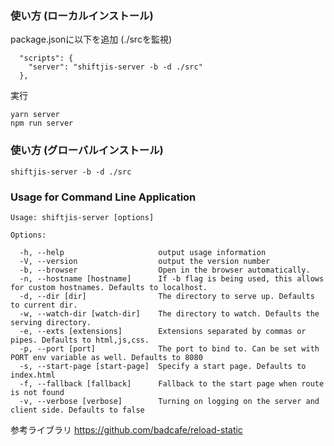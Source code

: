 ### 使い方 (ローカルインストール)
package.jsonに以下を追加 (./srcを監視)
```
  "scripts": {
    "server": "shiftjis-server -b -d ./src"
  },
```
実行
```
yarn server
npm run server
```

### 使い方 (グローバルインストール)
```
shiftjis-server -b -d ./src
```

### Usage for Command Line Application

```
Usage: shiftjis-server [options]

Options:

  -h, --help                     output usage information
  -V, --version                  output the version number
  -b, --browser                  Open in the browser automatically.
  -n, --hostname [hostname]      If -b flag is being used, this allows for custom hostnames. Defaults to localhost.
  -d, --dir [dir]                The directory to serve up. Defaults to current dir.
  -w, --watch-dir [watch-dir]    The directory to watch. Defaults the serving directory.
  -e, --exts [extensions]        Extensions separated by commas or pipes. Defaults to html,js,css.
  -p, --port [port]              The port to bind to. Can be set with PORT env variable as well. Defaults to 8080
  -s, --start-page [start-page]  Specify a start page. Defaults to index.html
  -f, --fallback [fallback]      Fallback to the start page when route is not found
  -v, --verbose [verbose]        Turning on logging on the server and client side. Defaults to false

```

参考ライブラリ
https://github.com/badcafe/reload-static